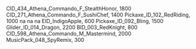 CID_434_Athena_Commando_F_StealthHonor, 1800
CID_271_Athena_Commando_F_SushiChef, 1400
Pickaxe_ID_102_RedRiding, 1000
na
na
na
EID_IndigoApple, 600
Pickaxe_ID_092_Bling, 1500
Glider_ID_014_Dragon, 2200
BID_003_RedKnight, 800
CID_598_Athena_Commando_M_Mastermind, 2000
MusicPack_048_SpyRemix, 300
